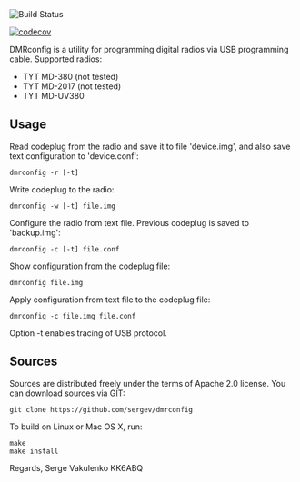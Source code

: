 <img src="https://travis-ci.org/savchyn/dmrconfig.svg?branch=master" alt="Build Status" />

[![codecov](https://codecov.io/gh/savchyn/atmos/dmrconfig/master/graph/badge.svg)](https://codecov.io/gh/savchyn/dmrconfig)



DMRconfig is a utility for programming digital radios via USB programming cable.
Supported radios:

 * TYT MD-380 (not tested)
 * TYT MD-2017 (not tested)
 * TYT MD-UV380


## Usage

Read codeplug from the radio and save it to file 'device.img',
and also save text configuration to 'device.conf':

    dmrconfig -r [-t]

Write codeplug to the radio:

    dmrconfig -w [-t] file.img

Configure the radio from text file.
Previous codeplug is saved to 'backup.img':

    dmrconfig -c [-t] file.conf

Show configuration from the codeplug file:

    dmrconfig file.img

Apply configuration from text file to the codeplug file:

    dmrconfig -c file.img file.conf

Option -t enables tracing of USB protocol.


## Sources

Sources are distributed freely under the terms of Apache 2.0 license.
You can download sources via GIT:

    git clone https://github.com/sergev/dmrconfig


To build on Linux or Mac OS X, run:

    make
    make install


Regards,
Serge Vakulenko
KK6ABQ
